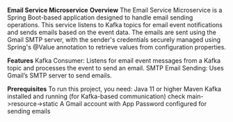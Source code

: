 **Email Service Microservice**
**Overview**
  The Email Service Microservice is a Spring Boot-based application designed to handle email sending operations. 
  This service listens to Kafka topics for email event notifications and sends emails based on the event data. 
  The emails are sent using the Gmail SMTP server, with the sender's credentials securely managed using Spring's @Value annotation to retrieve values from configuration properties.
  
**Features**
Kafka Consumer: Listens for email event messages from a Kafka topic and processes the event to send an email.
SMTP Email Sending: Uses Gmail’s SMTP server to send emails.

**Prerequisites**
To run this project, you need:
Java 11 or higher
Maven
Kafka installed and running (for Kafka-based communication) check main->resource->static
A Gmail account with App Password configured for sending emails
